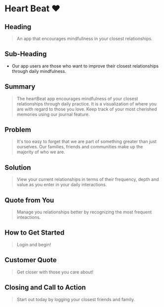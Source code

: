 # Heart Beat :heart: #

## Heading ##
  > An app that encourages mindfullness in your closest relationships.

## Sub-Heading ##
 - Our app users are those who want to improve their closest relationships through daily mindfulness.
 
## Summary ##
  > The heartBeat app encourages mindfulness of your closest relationships through daily practice. It is a visualization of where you are with regard to those you love. Keep track of your most cherished memories using our journal feature. 

## Problem ##
> It's too easy to forget that we are part of something greater than just ourselves. Our families, friends and communities make up the majority of who we are. 

## Solution ##
  > View your current relationships in terms of their frequency, depth and value as you enter in your daily interactions.

## Quote from You ##
  > Manage you relationships better by recognizing the most frequent inteactions. 

## How to Get Started ##
  > Login and begin!

## Customer Quote ##
> Get closer with those you care about!

## Closing and Call to Action ##
  > Start out today by logging your closest friends and family.
